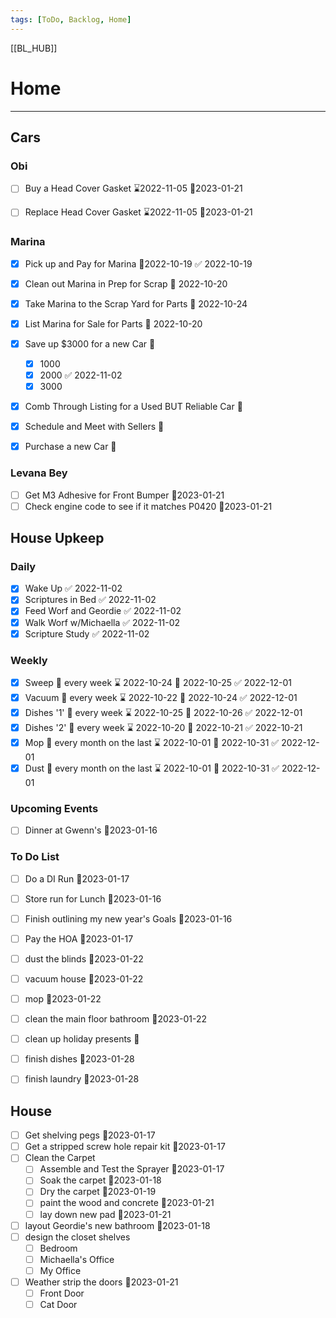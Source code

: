 ```yaml
---
tags: [ToDo, Backlog, Home]
---
```

[[BL_HUB]]
# Home
---
## Cars
### Obi
- [ ] Buy a Head Cover Gasket ⌛2022-11-05 📆2023-01-21
- [ ] Replace Head Cover Gasket ⌛2022-11-05 📆2023-01-21


### Marina
- [x] Pick up and Pay for Marina 📆2022-10-19 ✅ 2022-10-19
- [x] Clean out Marina in Prep for Scrap 📆 2022-10-20
- [x] Take Marina to the Scrap Yard for Parts 📆 2022-10-24
- [x] List Marina for Sale for Parts 📆 2022-10-20
- [x] Save up $3000 for a new Car 📆
	- [x] 1000
	- [x] 2000 ✅ 2022-11-02
	- [x] 3000
- [x] Comb Through Listing for a Used BUT Reliable Car 📆
- [x] Schedule and Meet with Sellers 📆
- [x] Purchase a new Car 📆


### Levana Bey
- [ ] Get M3 Adhesive for Front Bumper 📆2023-01-21
- [ ] Check engine code to see if it matches P0420 📆2023-01-21

## House Upkeep
### Daily
- [x] Wake Up ✅ 2022-11-02
- [x] Scriptures in Bed ✅ 2022-11-02
- [x] Feed Worf and Geordie ✅ 2022-11-02
- [x] Walk Worf w/Michaella ✅ 2022-11-02
- [x] Scripture Study ✅ 2022-11-02

### Weekly
- [x] Sweep 🔁 every week ⌛ 2022-10-24 📆 2022-10-25 ✅ 2022-12-01
- [x] Vacuum 🔁 every week ⌛ 2022-10-22 📆 2022-10-24 ✅ 2022-12-01
- [x] Dishes '1' 🔁 every week ⌛ 2022-10-25 📆 2022-10-26 ✅ 2022-12-01
- [x] Dishes '2' 🔁 every week ⌛ 2022-10-20 📆 2022-10-21 ✅ 2022-10-21
- [x] Mop 🔁 every month on the last ⌛ 2022-10-01 📆 2022-10-31 ✅ 2022-12-01
- [x] Dust 🔁 every month on the last ⌛ 2022-10-01 📆 2022-10-31 ✅ 2022-12-01

### Upcoming Events
- [ ] Dinner at Gwenn's 📆2023-01-16

### To Do List
- [ ] Do a DI Run 📆2023-01-17
- [ ] Store run for Lunch 📆2023-01-16
- [ ] Finish outlining my new year's Goals 📆2023-01-16
- [ ] Pay the HOA 📆2023-01-17
- [ ] dust the blinds 📆2023-01-22
- [ ] vacuum house 📆2023-01-22
- [ ] mop 📆2023-01-22
- [ ] clean the main floor bathroom 📆2023-01-22
- [ ] clean up holiday presents 📆
- [ ] finish dishes 📆2023-01-28
- [ ] finish laundry 📆2023-01-28


## House
- [ ] Get shelving pegs 📆2023-01-17
- [ ] Get a stripped screw hole repair kit 📆2023-01-17
- [ ] Clean the Carpet
	- [ ] Assemble and Test the Sprayer 📆2023-01-17
	- [ ] Soak the carpet 📆2023-01-18
	- [ ] Dry the carpet 📆2023-01-19
	- [ ] paint the wood and concrete 📆2023-01-21
	- [ ] lay down new pad 📆2023-01-21
- [ ] layout Geordie's new bathroom 📆2023-01-18
- [ ] design the closet shelves
	- [ ] Bedroom
	- [ ] Michaella's Office
	- [ ] My Office
- [ ] Weather strip the doors 📆2023-01-21
	- [ ] Front Door
	- [ ] Cat Door
